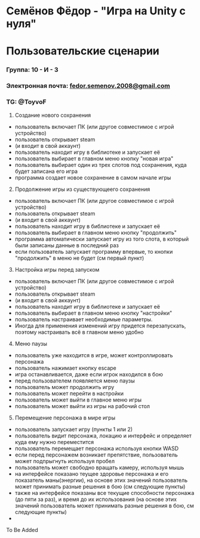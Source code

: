 # Семёнов Фёдор - "Игра на Unity с нуля"
# Пользовательские сценарии

### Группа: 10 - И - 3
### Электронная почта: fedor.semenov.2008@gmail.com
### TG: @ToyvoF

1) Создание нового сохранения
* пользователь включает ПК (или другое совместимое с игрой устройство)
* пользователь открывает steam
* (и входит в свой аккаунт)
* пользователь находит игру в библиотеке и запускает её
* пользователь выбирает в главном меню кнопку "новая игра"
* пользователь выбирает один из трех слотов под сохранения, куда будет записана его игра
* программа создает новое сохранение в самом начале игры

2) Продолжение игры из существующеего сохранения
* пользователь включает ПК (или другое совместимое с игрой устройство)
* пользователь открывает steam
* (и входит в свой аккаунт)
* пользователь находит игру в библиотеке и запускает её
* пользователь выбирает в главном меню кнопку "продолжить"
* программа автоматически запускает игру из того слота, в который были записаны данные в последний раз
* если пользователь запускает программу впервые, то кнопки "продолжить" в меню не будет (см первый пункт)

3) Настройка игры перед запуском
* пользователь включает ПК (или другое совместимое с игрой устройство)
* пользователь открывает steam
* (и входит в свой аккаунт)
* пользователь находит игру в библиотеке и запускает её
* пользователь выбирает в главном меню кнопку "настройки"
* пользователь настраивает необходимые параметры.
* Иногда для применения изменений игру придется перезапускать, поэтому настраивать всё в главном меню удобно

4) Меню паузы
* пользователь уже находится в игре, может контроллировать персонажа
* пользователь нажимает кнопку escape
* игра останавливается, даже если игрок находился в бою
* перед пользователем появляется меню паузы
* пользователь может продолжить игру
* пользователь может перейти в настройки
* пользователь может выйти в главное меню игры
* пользователь может выйти из игры на рабочий стол

5) Перемещение персонажа в мире игры
* пользователь запускает игру (пункты 1 или 2)
* пользователь видит персонажа, локацию и интерфейс и определяет куда ему нужно переместится
* пользователь перемещает персонажа используя кнопки WASD
* если перед персонажем возникает препятствие, пользователь может подпрыгнуть используя пробел
* пользователь может свободно вращать камеру, используя мышь
* на интерфейсе показано теущее здоровье персонажа и его показатель маны(энергии), на основе этих значений пользователь может принимать разные решения в бою (см следующие пункты)
* также на интерфейсе показаны все текущие способности персонажа (до пяти за раз), и время до их использования (на основе этих значений пользователь может принимать разные решения в бою, см следующие пункты)
*  

To Be Added
